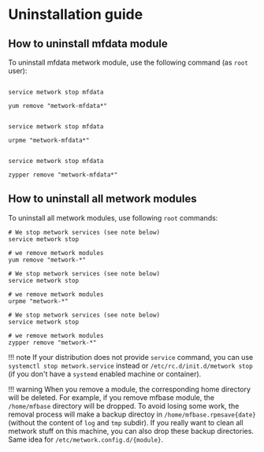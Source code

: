 # Uninstallation guide

## How to uninstall mfdata module

To uninstall mfdata metwork module, use the following command (as `root` user):

```console tab="CentOS/Fedora"

service metwork stop mfdata

yum remove "metwork-mfdata*"
```

```console tab="Mageia"

service metwork stop mfdata

urpme "metwork-mfdata*"
```

```console tab="SUSE"

service metwork stop mfdata

zypper remove "metwork-mfdata*"
```

## How to uninstall all metwork modules

To uninstall all metwork modules, use following `root` commands:

```console tab="CentOS/Fedora"
# We stop metwork services (see note below)
service metwork stop

# we remove metwork modules
yum remove "metwork-*"
```

```console tab="Mageia"
# We stop metwork services (see note below)
service metwork stop

# we remove metwork modules
urpme "metwork-*"
```

```console tab="SUSE"
# We stop metwork services (see note below)
service metwork stop

# we remove metwork modules
zypper remove "metwork-*"
```

!!! note
    If your distribution does not provide `service` command, you can use
    `systemctl stop metwork.service` instead or `/etc/rc.d/init.d/metwork stop`
    (if you don't have a `systemd` enabled machine or container).

!!! warning
    When you remove a module, the corresponding home directory will be deleted.
    For example, if you remove mfbase module, the `/home/mfbase` directory
    will be dropped. To avoid losing some work, the removal process will make a
    backup directoy in `/home/mfbase.rpmsave{date}` (without the content of
    `log` and `tmp` subdir). If you really want to clean all metwork stuff on
    this machine, you can also drop these backup directories. Same idea for
    `/etc/metwork.config.d/{module}`.
